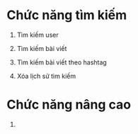 # Chức năng tìm kiếm

1. Tìm kiếm user

2. Tìm kiếm bài viết

3. Tìm kiếm bài viết theo hashtag

4. Xóa lịch sử tìm kiếm

# Chức năng nâng cao

1.
